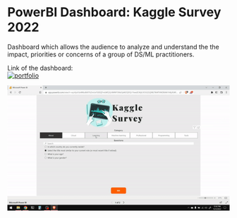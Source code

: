 # PowerBI Dashboard: Kaggle Survey 2022

Dashboard which allows the audience to analyze and understand the the impact, priorities or concerns of a group of DS/ML practitioners.

Link of the dashboard:<br>
[![portfolio](https://img.shields.io/badge/%F0%9F%94%97-Go%20to%20Dashboard-lightgrey?style=for-the-badge)](https://app.powerbi.com/view?r=eyJrIjoiYzk4MzdkNTItZmUxYS00ZjFmLWFjYjUtMWY5MzQxM2Q0YjU1IiwidCI6IjU3OGQ5ZjNlLTlkMTItNDBiMi1hNjJlLWI3NzdiZGYyNTVhMiJ9)


<p><img align="left" src="https://github.com/asksawant/kaggle-survey-2022/blob/main/power-bi-dashboard/assets/dashboard-gif.gif" /></p>
